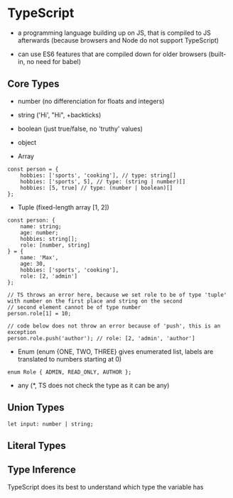 # TypeScript

- a programming language building up on JS, that is compiled to JS afterwards (because browsers and Node do not support TypeScript)

- can use ES6 features that are compiled down for older browsers (built-in, no need for babel)

## Core Types

- number (no differenciation for floats and integers)

- string ('Hi', "Hi", +backticks)

- boolean (just true/false, no 'truthy' values)

- object

- Array

```
const person = {
    hobbies: ['sports', 'cooking'], // type: string[]
    hobbies: ['sports', 5], // type: (string | number)[]
    hobbies: [5, true] // type: (number | boolean)[]
};
```

- Tuple (fixed-length array [1, 2])

```
const person: {
    name: string;
    age: number;
    hobbies: string[];
    role: [number, string]
} = {
    name: 'Max',
    age: 30,
    hobbies: ['sports', 'cooking'],
    role: [2, 'admin']
};

// TS throws an error here, because we set role to be of type 'tuple' with number on the first place and string on the second
// second element cannot be of type number
person.role[1] = 10;

// code below does not throw an error because of 'push', this is an exception
person.role.push('author'); // role: [2, 'admin', 'author']
```

- Enum (enum {ONE, TWO, THREE} gives enumerated list, labels are translated to numbers starting at 0)

```
enum Role { ADMIN, READ_ONLY, AUTHOR };
```

- any (*, TS does not check the type as it can be any)

## Union Types

```
let input: number | string;
```

## Literal Types


## Type Inference

TypeScript does its best to understand which type the variable has